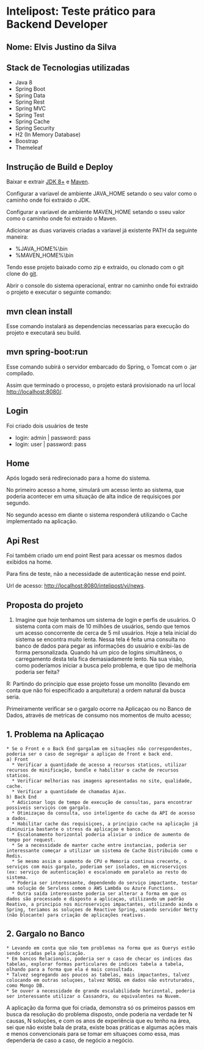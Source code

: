 # Intelipost: Teste prático para Backend Developer
Nome: Elvis Justino da Silva
----------------------------

## Stack de Tecnologias utilizadas
* Java 8
* Spring Boot
* Spring Data
* Spring Rest
* Spring MVC
* Spring Test
* Spring Cache
* Spring Security
* H2 (In Memory Database)
* Boostrap 
* Themeleaf

## Instrução de Build e Deploy
Baixar e extrair [JDK 8+](https://openjdk.java.net/) e [Maven](https://maven.apache.org/download.cgi).

Configurar a variavel de ambiente JAVA_HOME setando o seu valor como o caminho onde foi extraido o JDK.

Configurar a variavel de ambiente MAVEN_HOME setando o sseu valor como o caminho onde foi extraido o Maven.

Adicionar as duas variaveis criadas a variavel já existente PATH da seguinte maneira:

* %JAVA_HOME%\bin
* %MAVEN_HOME%\bin

Tendo esse projeto baixado como zip e extraido, ou clonado com o git clone do [git](https://git-scm.com/downloads).

Abrir o console do sistema operacional, entrar no caminho onde foi extraido o projeto e executar o seguinte comando:

## mvn clean install
Esse comando instalará as dependencias necessarias para execução do projeto e executará seu build.
## mvn spring-boot:run
Esse comando subirá o servidor embarcado do Spring, o Tomcat com  o .jar compilado.

Assim que terminado o processo, o projeto estará provisionado na url local [http://localhost:8080/](http://localhost:8080/).

## Login
Foi criado dois usuários de teste
* login: admin  | password: pass
* login: user  | password: pass

## Home
Após logado será redirecionado para a home do sistema.

No primeiro acesso a home, simulará um acesso lento ao sistema, que poderia acontecer em uma situação de alta indice de requisiçoes por segundo.

No segundo acesso em diante o sistema responderá utilizando o Cache implementado na aplicação.


## Api Rest
Foi também criado um end point Rest para acessar os mesmos dados exibidos na home.

Para fins de teste, não a necessidade de autenticação nesse end point.

Url de acesso: [http://localhost:8080/intelipost/vi/news](http://localhost:8080/intelipost/vi/news).

## Proposta do projeto
1) Imagine que hoje tenhamos um sistema de login e perfis de usuários. O sistema conta com mais de 10 milhões de usuários, sendo que temos um acesso concorrente de cerca de 5 mil usuários. Hoje a tela inicial do sistema se encontra muito lenta. Nessa tela é feita uma consulta no banco de dados para pegar as informações do usuário e exibi-las de forma personalizada. Quando há um pico de logins simultâneos, o carregamento desta tela fica demasiadamente lento. Na sua visão, como poderíamos iniciar a busca pelo problema, e que tipo de melhoria poderia ser feita?

R: Partindo do principio que esse projeto fosse um monolito (levando em conta que não foi especificado a arquitetura) a ordem natural da busca seria.

Primeiramente verificar se o gargalo ocorre na Aplicaçao ou no Banco de Dados, através de metricas de consumo nos momentos de muito acesso;

## 1. Problema na Aplicaçao
    * Se o Front e o Back End gargalam em situações não correspondentes, poderia ser o caso de segregar a apliçao de front e back end.
    a) Front
      * Verificar a quantidade de acesso a recursos staticos, utilizar recursos de minificação, bundle e habilitar o cache de recursos staticos.
      * Verificar melhorias nas imagens apresentadas no site, qualidade, cache.
      * Verificar a quantidade de chamadas Ajax.
    b) Back End
      * Adicionar logs de tempo de execução de consultas, para encontrar possiveis serviços com gargalo.
      * Otimizaçao da consulta, uso inteligente do cache da API de acesso a dados.
      * Habilitar cache das requisiçoes, a principio cache na aplicação já diminuiria bastante o stress da aplicaçao e banco.
      * Escalonamento horizontal poderia aliviar o indice de aumento de tempo por request.
      * Se a necessidade de manter cache entre instancias, poderia ser interessante começar a utilizar um sistema de Cache Distribuido como o Redis.
      * Se mesmo assim o aumento de CPU e Memoria continua crecente, o serviços com mais gargalo, poderiam ser isolados, em microserviços (ex: serviço de autenticação) e escalonado em paralelo ao resto do sistema.
      * Poderia ser interessante, dependendo do serviço impactante, testar uma soluçáo de Servless comom o AWS Lambda ou Azure Functions.
      * Outra saída interessante poderia ser alterar a forma em que os dados são processado e disposto a aplicaçao, utilizando um padrão Reativo, a principio nos microserviços impactantes, utilizando ainda o Spring, teriamos as soluçoes de Reactive Spring, usando servidor Netty (não blocante) para criação de aplicações reativas.
## 2. Gargalo no Banco
    * Levando em conta que não tem problemas na forma que as Querys estão sendo criadas pela aplicação.
    * Em bancos Relacionais, poderia ser o caso de checar os indices das tabelas, explorar formas particulares de indices tabela a tabela, olhando para a forma que ela é mais consultada.
    * Talvez segregando aos poucos as tabelas, mais impactantes, talvez colocando em outras soluçoes, talvez NOSQL em dados não estruturados, como Mongo DB.
    * Se ouver a necessidade de grande escalabilidade horizontal, poderia ser interessante utilizar o Cassandra, ou equivalentes na Nuvem.

A aplicação da forma que foi criada, demonstra só os primeiros passos em busca da resolução do problema disposto, onde poderia na verdade ter N causas, N soluções, e com os anos de experiência que eu tenho na área, sei que não existe bala de prata, existe boas práticas e algumas ações mais e menos convencionais para se tomar em situaçoes como essa, mas dependeria de caso a caso, de negócio a negócio.